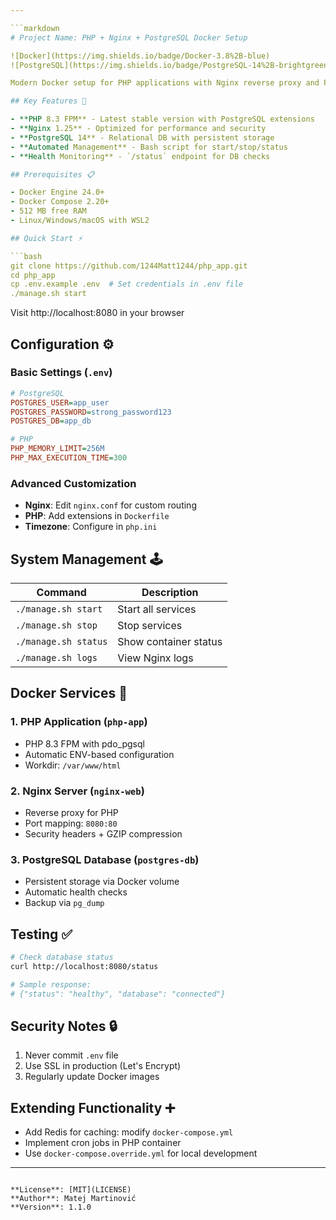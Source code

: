 ```yaml
---

```markdown
# Project Name: PHP + Nginx + PostgreSQL Docker Setup

![Docker](https://img.shields.io/badge/Docker-3.8%2B-blue)  
![PostgreSQL](https://img.shields.io/badge/PostgreSQL-14%2B-brightgreen)  

Modern Docker setup for PHP applications with Nginx reverse proxy and PostgreSQL database. Managed through Docker Compose for easy deployment.

## Key Features 🚀

- **PHP 8.3 FPM** - Latest stable version with PostgreSQL extensions
- **Nginx 1.25** - Optimized for performance and security
- **PostgreSQL 14** - Relational DB with persistent storage
- **Automated Management** - Bash script for start/stop/status
- **Health Monitoring** - `/status` endpoint for DB checks

## Prerequisites 📋

- Docker Engine 24.0+
- Docker Compose 2.20+
- 512 MB free RAM
- Linux/Windows/macOS with WSL2

## Quick Start ⚡

```bash
git clone https://github.com/1244Matt1244/php_app.git
cd php_app
cp .env.example .env  # Set credentials in .env file
./manage.sh start
```

Visit http://localhost:8080 in your browser

## Configuration ⚙️

### Basic Settings (`.env`)
```ini
# PostgreSQL
POSTGRES_USER=app_user
POSTGRES_PASSWORD=strong_password123
POSTGRES_DB=app_db

# PHP
PHP_MEMORY_LIMIT=256M
PHP_MAX_EXECUTION_TIME=300
```

### Advanced Customization
- **Nginx**: Edit `nginx.conf` for custom routing
- **PHP**: Add extensions in `Dockerfile`
- **Timezone**: Configure in `php.ini`

## System Management 🕹️

| Command               | Description                      |
|-----------------------|----------------------------------|
| `./manage.sh start`   | Start all services              |
| `./manage.sh stop`    | Stop services                   |
| `./manage.sh status`  | Show container status           |
| `./manage.sh logs`    | View Nginx logs                 |

## Docker Services 🐳

### 1. PHP Application (`php-app`)
- PHP 8.3 FPM with pdo_pgsql
- Automatic ENV-based configuration
- Workdir: `/var/www/html`

### 2. Nginx Server (`nginx-web`)
- Reverse proxy for PHP
- Port mapping: `8080:80`
- Security headers + GZIP compression

### 3. PostgreSQL Database (`postgres-db`)
- Persistent storage via Docker volume
- Automatic health checks
- Backup via `pg_dump`

## Testing ✅

```bash
# Check database status
curl http://localhost:8080/status

# Sample response:
# {"status": "healthy", "database": "connected"}
```

## Security Notes 🔒
1. Never commit `.env` file
2. Use SSL in production (Let's Encrypt)
3. Regularly update Docker images

## Extending Functionality ➕
- Add Redis for caching: modify `docker-compose.yml`
- Implement cron jobs in PHP container
- Use `docker-compose.override.yml` for local development

---
```

**License**: [MIT](LICENSE)  
**Author**: Matej Martinović  
**Version**: 1.1.0
```
